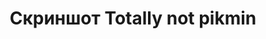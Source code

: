 ---
image: /assets/images/screenshots/pikmin/pikmin-screenshot-1.jpg
title: "Скриншот Totally not pikmin"
---